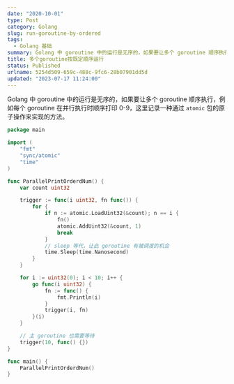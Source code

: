 ```yaml
---
date: "2020-10-01"
type: Post
category: Golang
slug: run-goroutine-by-ordered
tags:
  - Golang 基础
summary: Golang 中 goroutine 中的运行是无序的，如果要让多个 goroutine 顺序执行，例如每个 goroutine 在并行执行时顺序打印 0-9，这里记录一种通过 atomic 包的原子操作来实现的方法。
title: 多个goroutine按既定顺序运行
status: Published
urlname: 5254d509-659c-488c-9fc6-28b07901dd5d
updated: "2023-07-17 11:24:00"
---
```


Golang 中 goroutine 中的运行是无序的，如果要让多个 goroutine 顺序执行，例如每个 goroutine 在并行执行时顺序打印 0-9，这里记录一种通过 `atomic` 包的原子操作来实现的方法。

```go
package main

import (
	"fmt"
	"sync/atomic"
	"time"
)

func ParallelPrintOrderdNum() {
	var count uint32

	trigger := func(i uint32, fn func()) {
		for {
			if n := atomic.LoadUint32(&count); n == i {
				fn()
				atomic.AddUint32(&count, 1)
				break
			}
			// sleep 等代，让此 goroutine 有被调度的机会
			time.Sleep(time.Nanosecond)
		}
	}

	for i := uint32(0); i < 10; i++ {
		go func(i uint32) {
			fn := func() {
				fmt.Println(i)
			}
			trigger(i, fn)
		}(i)
	}

    // 主 goroutine 也需要等待
	trigger(10, func() {})
}

func main() {
	ParallelPrintOrderdNum()
}

```
